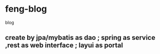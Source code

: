 # feng-blog
blog
## create by jpa/mybatis as dao ; spring as service ,rest as web interface ; layui as portal
